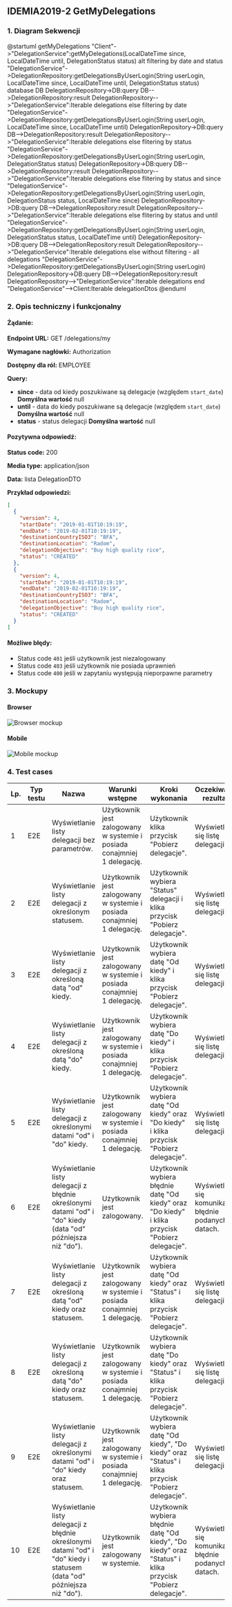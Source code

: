 ## IDEMIA2019-2 GetMyDelegations

### 1. Diagram Sekwencji

@startuml getMyDelegations
"Client"->"DelegationService":getMyDelegations(LocalDateTime since, LocalDateTime until, DelegationStatus status)
alt filtering by date and status
"DelegationService"->DelegationRepository:getDelegationsByUserLogin(String userLogin, LocalDateTime since, LocalDateTime until, DelegationStatus status)
database DB
DelegationRepository->DB:query
DB-->DelegationRepository:result
DelegationRepository-->"DelegationService":Iterable<Delegation> delegations
else filtering by date
"DelegationService"->DelegationRepository:getDelegationsByUserLogin(String userLogin, LocalDateTime since, LocalDateTime until)
DelegationRepository->DB:query
DB-->DelegationRepository:result
DelegationRepository-->"DelegationService":Iterable<Delegation> delegations
else flitering by status
"DelegationService"->DelegationRepository:getDelegationsByUserLogin(String userLogin, DelegationStatus status)
DelegationRepository->DB:query
DB-->DelegationRepository:result
DelegationRepository-->"DelegationService":Iterable<Delegation> delegations
else flitering by status and since
"DelegationService"->DelegationRepository:getDelegationsByUserLogin(String userLogin, DelegationStatus status, LocalDateTime since)
DelegationRepository->DB:query
DB-->DelegationRepository:result
DelegationRepository-->"DelegationService":Iterable<Delegation> delegations
else flitering by status and until
"DelegationService"->DelegationRepository:getDelegationsByUserLogin(String userLogin, DelegationStatus status, LocalDateTime until)
DelegationRepository->DB:query
DB-->DelegationRepository:result
DelegationRepository-->"DelegationService":Iterable<Delegation> delegations
else without filtering - all delegations
"DelegationService"->DelegationRepository:getDelegationsByUserLogin(String userLogin)
DelegationRepository->DB:query
DB-->DelegationRepository:result
DelegationRepository-->"DelegationService":Iterable<Delegation> delegations
end
"DelegationService"-->Client:Iterable<DelegationDTO> delegationDtos
@enduml

### 2. Opis techniczny i funkcjonalny

#### Żądanie:

**Endpoint URL:** GET /delegations/my

**Wymagane nagłówki:** Authorization

**Dostępny dla ról:** EMPLOYEE

**Query:**

- **since** - data od kiedy poszukiwane są delegacje (względem `start_date`) **Domyślna wartość** null
- **until** - data do kiedy poszukiwane są delegacje (względem `start_date`) **Domyślna wartość** null
- **status** - status delegacji **Domyślna wartość** null

#### Pozytywna odpowiedź:

**Status code:** 200

**Media type:** application/json

**Data:** lista DelegationDTO

**Przykład odpowiedzi:**

```json
[
  {
    "version": 4,
    "startDate": "2019-01-01T10:19:19",
    "endDate": "2019-02-01T10:19:19",
    "destinationCountryISO3": "BFA",
    "destinationLocation": "Radom",
    "delegationObjective": "Buy high quality rice",
    "status": "CREATED"
  },
  {
    "version": 4,
    "startDate": "2019-01-01T10:19:19",
    "endDate": "2019-02-01T10:19:19",
    "destinationCountryISO3": "BFA",
    "destinationLocation": "Radom",
    "delegationObjective": "Buy high quality rice",
    "status": "CREATED"
  }
]
```

#### Możliwe błędy:

- Status code `401` jeśli użytkownik jest niezalogowany
- Status code `403` jeśli użytkownik nie posiada uprawnień
- Status code `400` jeśli w zapytaniu występują nieporpawne parametry

### 3. Mockupy

#### Browser

![Browser mockup](./Mockups/Delegations_website.png?raw=true "Browser mockup")

#### Mobile

![Mobile mockup](./Mockups/Delegations_mobile.png?raw=true "Mobile mockup")

### 4. Test cases

| Lp. | Typ testu | Nazwa                                                                                                                   | Warunki wstępne                                                         | Kroki wykonania                                                                                            | Oczekiwany rezultat                                |
| --- | --------- | ----------------------------------------------------------------------------------------------------------------------- | ----------------------------------------------------------------------- | ---------------------------------------------------------------------------------------------------------- | -------------------------------------------------- |
| 1   | E2E       | Wyświetlanie listy delegacji bez parametrów.                                                                            | Użytkownik jest zalogowany w systemie i posiada conajmniej 1 delegację. | Użytkownik klika przycisk "Pobierz delegacje".                                                             | Wyświetla się listę delegacji.                     |
| 2   | E2E       | Wyświetlanie listy delegacji z określonym statusem.                                                                     | Użytkownik jest zalogowany w systemie i posiada conajmniej 1 delegację. | Użytkownik wybiera "Status" delegacji i klika przycisk "Pobierz delegacje".                                | Wyświetla się listę delegacji.                     |
| 3   | E2E       | Wyświetlanie listy delegacji z określoną datą "od" kiedy.                                                               | Użytkownik jest zalogowany w systemie i posiada conajmniej 1 delegację. | Użytkownik wybiera datę "Od kiedy" i klika przycisk "Pobierz delegacje".                                   | Wyświetla się listę delegacji.                     |
| 4   | E2E       | Wyświetlanie listy delegacji z określoną datą "do" kiedy.                                                               | Użytkownik jest zalogowany w systemie i posiada conajmniej 1 delegację. | Użytkownik wybiera datę "Do kiedy" i klika przycisk "Pobierz delegacje".                                   | Wyświetla się listę delegacji.                     |
| 5   | E2E       | Wyświetlanie listy delegacji z określonymi datami "od" i "do" kiedy.                                                    | Użytkownik jest zalogowany w systemie i posiada conajmniej 1 delegację. | Użytkownik wybiera datę "Od kiedy" oraz "Do kiedy" i klika przycisk "Pobierz delegacje".                   | Wyświetla się listę delegacji.                     |
| 6   | E2E       | Wyświetlanie listy delegacji z błędnie określonymi datami "od" i "do" kiedy (data "od" późniejsza niż "do").            | Użytkownik jest zalogowany.                                             | Użytkownik wybiera błędnie datę "Od kiedy" oraz "Do kiedy" i klika przycisk "Pobierz delegacje".           | Wyświetla się komunikat o błędnie podanych datach. |
| 7   | E2E       | Wyświetlanie listy delegacji z określoną datą "od" kiedy oraz statusem.                                                 | Użytkownik jest zalogowany w systemie i posiada conajmniej 1 delegację. | Użytkownik wybiera datę "Od kiedy" oraz "Status" i klika przycisk "Pobierz delegacje".                     | Wyświetla się listę delegacji.                     |
| 8   | E2E       | Wyświetlanie listy delegacji z określoną datą "do" kiedy oraz statusem.                                                 | Użytkownik jest zalogowany w systemie i posiada conajmniej 1 delegację. | Użytkownik wybiera datę "Do kiedy" oraz "Status" i klika przycisk "Pobierz delegacje".                     | Wyświetla się listę delegacji.                     |
| 9   | E2E       | Wyświetlanie listy delegacji z określonymi datami "od" i "do" kiedy oraz statusem.                                      | Użytkownik jest zalogowany w systemie i posiada conajmniej 1 delegację. | Użytkownik wybiera datę "Od kiedy", "Do kiedy" oraz "Status" i klika przycisk "Pobierz delegacje".         | Wyświetla się listę delegacji.                     |
| 10  | E2E       | Wyświetlanie listy delegacji z błędnie określonymi datami "od" i "do" kiedy i statusem (data "od" późniejsza niż "do"). | Użytkownik jest zalogowany w systemie.                                  | Użytkownik wybiera błędnie datę "Od kiedy", "Do kiedy" oraz "Status" i klika przycisk "Pobierz delegacje". | Wyświetla się komunikat o błędnie podanych datach. |
